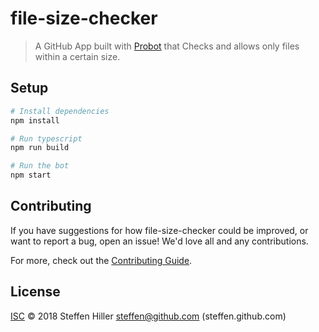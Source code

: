 # file-size-checker

> A GitHub App built with [Probot](https://github.com/probot/probot) that Checks and allows only files within a certain size.

## Setup

```sh
# Install dependencies
npm install

# Run typescript
npm run build

# Run the bot
npm start
```

## Contributing

If you have suggestions for how file-size-checker could be improved, or want to report a bug, open an issue! We'd love all and any contributions.

For more, check out the [Contributing Guide](CONTRIBUTING.md).

## License

[ISC](LICENSE) © 2018 Steffen Hiller <steffen@github.com> (steffen.github.com)
